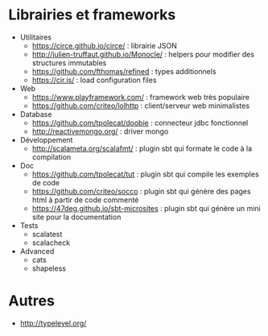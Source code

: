 
# Librairies et frameworks

- Utilitaires
    - https://circe.github.io/circe/ : librairie JSON
    - http://julien-truffaut.github.io/Monocle/ : helpers pour modifier des structures immutables
    - https://github.com/fthomas/refined : types additionnels
    - https://cir.is/ : load configuration files
- Web
    - https://www.playframework.com/ : framework web très populaire
    - https://github.com/criteo/lolhttp : client/serveur web minimalistes
- Database
    - https://github.com/tpolecat/doobie : connecteur jdbc fonctionnel
    - http://reactivemongo.org/ : driver mongo
- Développement
    - http://scalameta.org/scalafmt/ : plugin sbt qui formate le code à la compilation
- Doc
    - https://github.com/tpolecat/tut : plugin sbt qui compile les exemples de code
    - https://github.com/criteo/socco : plugin sbt qui génère des pages html à partir de code commenté
    - https://47deg.github.io/sbt-microsites : plugin sbt qui génère un mini site pour la documentation
- Tests
    - scalatest
    - scalacheck
- Advanced
    - cats
    - shapeless

# Autres

- http://typelevel.org/
